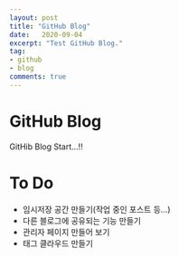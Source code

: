```yaml
---
layout: post
title: "GitHub Blog"
date:   2020-09-04
excerpt: "Test GitHub Blog."
tag:
- github 
- blog
comments: true
---
```

# GitHub Blog
GitHib Blog Start...!!

# To Do
- 임시저장 공간 만들기(작업 중인 포스트 등...)
- 다른 블로그에 공유되는 기능 만들기
- 관리자 페이지 만들어 보기
- 태그 클라우드 만들기